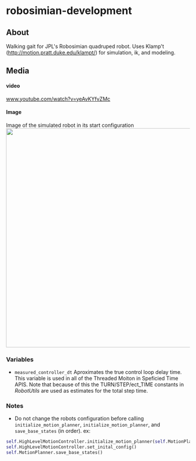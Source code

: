 # robosimian-development

## About
Walking gait for JPL's Robosimian quadruped robot. Uses Klamp't (http://motion.pratt.duke.edu/klampt/) for simulation, ik, and modeling.

## Media

#### video
www.youtube.com/watch?v=yeAvKYfvZMc

#### Image
Image of the simulated robot in its start configuration
<img src="https://github.com/JeremySMorgan/robosimian-gait-development/blob/master/robosimian.png" width="600" height="600" />


### Variables

- `measured_controller_dt` Aproximates the true control loop delay time. This variable is used in all of the Threaded Moiton in Speficied Time APIS. Note that because of this the TURN/STEP/ect_TIME constants in *RobotUtils* are used as estimates for the total step time. 


### Notes
      
- Do not change the robots configuration before calling `initialize_motion_planner`, `initialize_motion_planner`, and `save_base_states` (in order). ex:
       
``` python 
self.HighLevelMotionController.initialize_motion_planner(self.MotionPlanner)
self.HighLevelMotionController.set_inital_config()
self.MotionPlanner.save_base_states()
```
   